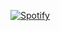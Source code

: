 [![Spotify](https://spotify-now-playing-1av0ey0ff-kerimdeveci.vercel.app/api/spotify-playing)](https://open.spotify.com/user/ushas)
